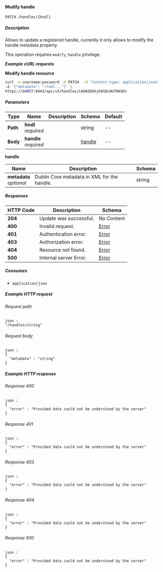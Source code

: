 
<a name="modify_handle"></a>
#### Modify handle
```
PATCH /handles/{hndl}
```


##### Description
Allows to update a registered handle, currently it only allows
to modify the handle metadata property.

This operation requires `modify_handle` privilege.

***Example cURL requests***

**Modify handle resource**
```bash
curl -u username:password -X PATCH  -H "Content-type: application/json" \
-d '{"metadata": "<?xml..."}' \
https://$HOST:8443/api/v3/handles/LKHASDkkjhASDLHU70ASDn
```


##### Parameters

|Type|Name|Description|Schema|Default|
|---|---|---|---|---|
|**Path**|**hndl**  <br>*required*||string|--|
|**Body**|**handle**  <br>*required*||[handle](#modify_handle-handle)|--|

<a name="modify_handle-handle"></a>
**handle**

|Name|Description|Schema|
|---|---|---|
|**metadata**  <br>*optional*|Dublin Core metadata in XML for the handle.|string|


##### Responses

|HTTP Code|Description|Schema|
|---|---|---|
|**204**|Update was successful.|No Content|
|**400**|Invalid request.|[Error](../definitions/Error.md#error)|
|**401**|Authentication error.|[Error](../definitions/Error.md#error)|
|**403**|Authorization error.|[Error](../definitions/Error.md#error)|
|**404**|Resource not found.|[Error](../definitions/Error.md#error)|
|**500**|Internal server Error.|[Error](../definitions/Error.md#error)|


##### Consumes

* `application/json`


##### Example HTTP request

###### Request path
```
json :
"/handles/string"
```


###### Request body
```
json :
{
  "metadata" : "string"
}
```


##### Example HTTP response

###### Response 400
```
json :
{
  "error" : "Provided data could not be understood by the server"
}
```


###### Response 401
```
json :
{
  "error" : "Provided data could not be understood by the server"
}
```


###### Response 403
```
json :
{
  "error" : "Provided data could not be understood by the server"
}
```


###### Response 404
```
json :
{
  "error" : "Provided data could not be understood by the server"
}
```


###### Response 500
```
json :
{
  "error" : "Provided data could not be understood by the server"
}
```



